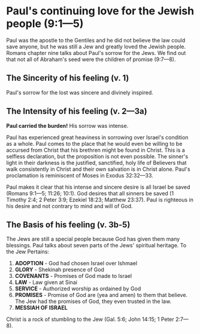 # Paul's continuing love for the Jewish people (9:1—5)

Paul was the apostle to the Gentiles and he did not believe the law could save anyone, but he was still a Jew and greatly loved the Jewish people. Romans chapter nine talks about Paul's sorrow for the Jews. We find out that not all of Abraham's seed were the children of promise (9:7—8).

## The Sincerity of his feeling (v. 1)

Paul's sorrow for the lost was sincere and divinely inspired.

## The Intensity of his feeling (v. 2—3a)

**Paul carried the burden!** His sorrow was intense.

Paul has experienced great heaviness in sorrowing over Israel's condition as a whole. Paul comes to the place that he would even be willing to be accursed from Christ that his brethren might be found in Christ. This is a selfless declaration, but the proposition is not even possible. The sinner's light in their darkness is the justified, sanctified, holy life of Believers that walk consistently in Christ and their own salvation is in Christ alone. Paul's proclamation is reminiscent of Moses in Exodus 32:32—33.

Paul makes it clear that his intense and sincere desire is all Israel be saved (Romans 9:1—5; 11:26; 10:1). God desires that all sinners be saved (1 Timothy 2:4; 2 Peter 3:9; Ezekiel 18:23; Matthew 23:37). Paul is righteous in his desire and not contrary to mind and will of God.

## The Basis of his feeling (v. 3b-5)

The Jews are still a special people because God has given them many blessings. Paul talks about seven parts of the Jews' spiritual heritage. To the Jew Pertains:

1. **ADOPTION** - God had chosen Israel over Ishmael
2. **GLORY** - Shekinah presence of God
3. **COVENANTS** - Promises of God made to Israel
4. **LAW** - Law given at Sinai
5. **SERVICE** - Authorized worship as ordained by God
6. **PROMISES** - Promise of God are (yea and amen) to them that believe. The Jew had the promises of God, they even trusted in the law.
7. **MESSIAH OF ISRAEL**

Christ is a rock of stumbling to the Jew (Gal. 5:6; John 14:15; 1 Peter 2:7—8).
